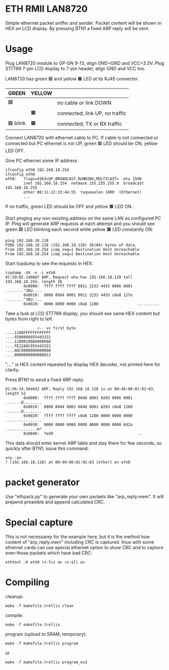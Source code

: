 # ETH RMII LAN8720

Simple ethernet packet sniffer and sender.
Packet content will be shown in HEX on LCD display.
By pressing BTN1 a fixed ARP reply will be sent.

# Usage

Plug LAN8720 module to GP-GN 9-13, align GND=GND and VCC=3.3V.
Plug ST7789 7-pin LCD display to 7-pin header, align GND and VCC too.

LAN8720 has green &#x1f7e9; and yellow &#x1f7e7; LED at its RJ45 connector.

|     GREEN       |  YELLOW   |                                |
|-----------------|-----------|--------------------------------|
| &#x1f7e9;       |           | no cable or link DOWN          |
|                 | &#x1f7e7; | connected, link UP, no traffic |
| &#x1f7e9; blink | &#x1f7e7; | connected, TX or RX traffic    | 

Connect LAN8720 with ethernet cable to PC. 
If cable is not connected or connected but PC ethernet is not UP,
green &#x1f7e9; LED should be ON, yellow LED OFF.

Give PC ethernet some IP address

    ifconfig eth0 192.168.18.254
    ifconfig eth0
    eth0:   flags=4163<UP,BROADCAST,RUNNING,MULTICAST>  mtu 1500
            inet 192.168.18.254  netmask 255.255.255.0  broadcast 192.168.18.255
            ether 00:11:22:33:44:55  txqueuelen 1000  (Ethernet)
            ...

If no traffic, green LED should be OFF and yellow &#x1f7e7; LED ON.

Start pinging any non-existing address on the same LAN as configured PC IP.
Ping will generate ARP requests at each attempt and you should see green
&#x1f7e9; LED blinking each second while yellow &#x1f7e7; LED constantly ON:

    ping 192.168.18.128
    PING 192.168.18.128 (192.168.18.128) 56(84) bytes of data.
    From 192.168.18.254 icmp_seq=1 Destination Host Unreachable
    From 192.168.18.254 icmp_seq=2 Destination Host Unreachable

Start tcpdump to see the requests in HEX:

    tcpdump -XX -n -i eth0
    01:59:02.140687 ARP, Request who-has 192.168.18.128 tell 192.168.18.254, length 28
            0x0000:  ffff ffff ffff 0011 2233 4455 0806 0001  ........"3DU....
            0x0010:  0800 0604 0001 0011 2233 4455 c0a8 12fe  ........"3DU....
            0x0020:  0000 0000 0000 c0a8 1280                 ..........

Take a look at LCD ST7789 display, you should see same HEX content
but bytes from right to left.

                  <-- vv first byte
    ....1100FFFFFFFFFFFF
    ....0100060855443322
    ....1100010004060008
    ....FE12A8C055443322
    ....A8C0000000000000
    ....0000000000008012

"...." is HEX content repeated by display HEX decoder,
not printed here for clarity.

Press BTN1 to send a fixed ARP reply:

    01:56:24.564032 ARP, Reply 192.168.18.128 is-at 00:40:00:01:02:03, length 52
            0x0000:  ffff ffff ffff 0040 0001 0203 0806 0001  .......@........
            0x0010:  0800 0604 0002 0040 0001 0203 c0a8 1280  .......@........
            0x0020:  ffff ffff ffff c0a8 1280 0000 0000 0000  ................
            0x0030:  0000 0000 0000 0000 0000 0000 0000 6d2a  ..............m*
            0x0040:  fed9                                     ..

This data should enter kernel ARP table and stay there for few seconds,
so quickly after BTN1, issue this command:

    arp -an
    ? (192.168.18.128) at 00:40:00:01:02:03 [ether] on eth0

# packet generator

Use "ethpack.py" to generate your own packets like "arp_reply.mem".
It will prepend preamble and append calculated CRC.

# Special capture

This is not necessarey for the example here, but it is
the method how content of "arp_reply.mem" including CRC
is captured.
linux with some ethernet cards can use special ethernet option
to show CRC and to capture even those packets which have bad CRC:

    ethtool -K eth0 rx-fcs on rx-all on

# Compiling

cleanup:

    make -f makefile.trellis clean

compile:

    make -f makefile.trellis

program (upload to SRAM, temporary):

    make -f makefile.trellis program

or

    make -f makefile.trellis program_ocd

